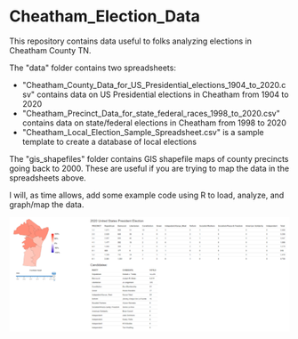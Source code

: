 # Cheatham_Election_Data

This repository contains data useful to folks analyzing elections in Cheatham County TN.

The "data" folder contains two spreadsheets:

* "Cheatham_County_Data_for_US_Presidential_elections_1904_to_2020.csv" contains data on US Presidential elections in Cheatham from 1904 to 2020
* "Cheatham_Precinct_Data_for_state_federal_races_1998_to_2020.csv" contains data on state/federal elections in Cheatham from 1998 to 2020
* "Cheatham_Local_Election_Sample_Spreadsheet.csv" is a sample template to create a database of local elections

The "gis_shapefiles" folder contains GIS shapefile maps of county precincts going back to 2000.  These are useful if you are trying to map the data in the spreadsheets above.

I will, as time allows, add some example code using R to load, analyze, and graph/map the data.

![Example 1:  2020 Presidential Election](images/Cheatham_Example1.png)

